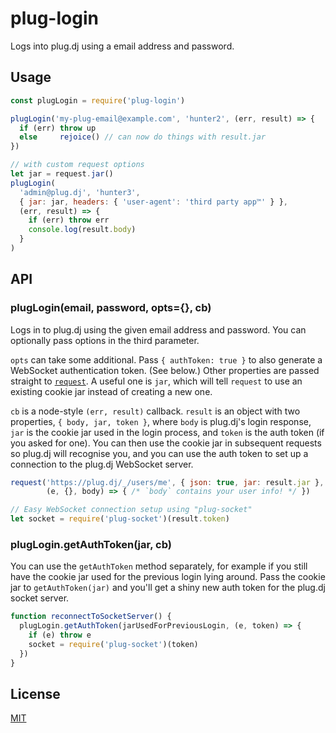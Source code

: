 plug-login
==========

Logs into plug.dj using a email address and password.

## Usage

```javascript
const plugLogin = require('plug-login')

plugLogin('my-plug-email@example.com', 'hunter2', (err, result) => {
  if (err) throw up
  else     rejoice() // can now do things with result.jar
})

// with custom request options
let jar = request.jar()
plugLogin(
  'admin@plug.dj', 'hunter3',
  { jar: jar, headers: { 'user-agent': 'third party app™' } },
  (err, result) => {
    if (err) throw err
    console.log(result.body)
  }
)
```

## API

### plugLogin(email, password, opts={}, cb)

Logs in to plug.dj using the given email address and password. You can
optionally pass options in the third parameter.

`opts` can take some additional. Pass `{ authToken: true }` to also generate a
WebSocket authentication token. (See below.) Other properties are passed
straight to [`request`](https://github.com/request/request). A useful one is
`jar`, which will tell `request` to use an existing cookie jar instead of
creating a new one.

`cb` is a node-style `(err, result)` callback. `result` is an object with two
properties, `{ body, jar, token }`, where `body` is plug.dj's login response,
`jar` is the cookie jar used in the login process, and `token` is the auth token
(if you asked for one). You can then use the cookie jar in subsequent requests
so plug.dj will recognise you, and you can use the auth token to set up a
connection to the plug.dj WebSocket server.

```javascript
request('https://plug.dj/_/users/me', { json: true, jar: result.jar },
        (e, {}, body) => { /* `body` contains your user info! */ })

// Easy WebSocket connection setup using "plug-socket"
let socket = require('plug-socket')(result.token)
```

### plugLogin.getAuthToken(jar, cb)

You can use the `getAuthToken` method separately, for example if you still have
the cookie jar used for the previous login lying around. Pass the cookie jar to
`getAuthToken(jar)` and you'll get a shiny new auth token for the plug.dj socket
server.

```javascript
function reconnectToSocketServer() {
  plugLogin.getAuthToken(jarUsedForPreviousLogin, (e, token) => {
    if (e) throw e
    socket = require('plug-socket')(token)
  })
}
```

## License

[MIT](./LICENSE)
